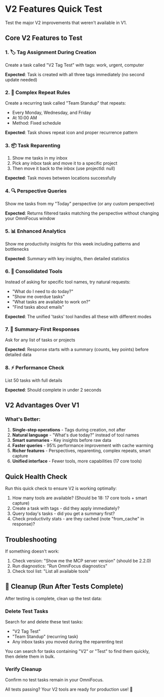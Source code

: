 # V2 Features Quick Test

Test the major V2 improvements that weren't available in V1.

## Core V2 Features to Test

### 1. 🏷️ Tag Assignment During Creation
Create a task called "V2 Tag Test" with tags: work, urgent, computer

**Expected**: Task is created with all three tags immediately (no second update needed)

### 2. 🔁 Complex Repeat Rules
Create a recurring task called "Team Standup" that repeats:
- Every Monday, Wednesday, and Friday
- At 10:00 AM
- Method: Fixed schedule

**Expected**: Task shows repeat icon and proper recurrence pattern

### 3. 📦 Task Reparenting
1. Show me tasks in my inbox
2. Pick any inbox task and move it to a specific project
3. Then move it back to the inbox (use projectId: null)

**Expected**: Task moves between locations successfully

### 4. 🔍 Perspective Queries
Show me tasks from my "Today" perspective (or any custom perspective)

**Expected**: Returns filtered tasks matching the perspective without changing your OmniFocus window

### 5. 📊 Enhanced Analytics
Show me productivity insights for this week including patterns and bottlenecks

**Expected**: Summary with key insights, then detailed statistics

### 6. 🚀 Consolidated Tools
Instead of asking for specific tool names, try natural requests:
- "What do I need to do today?"
- "Show me overdue tasks"
- "What tasks are available to work on?"
- "Find tasks about emails"

**Expected**: The unified 'tasks' tool handles all these with different modes

### 7. 🎯 Summary-First Responses
Ask for any list of tasks or projects

**Expected**: Response starts with a summary (counts, key points) before detailed data

### 8. ⚡ Performance Check
List 50 tasks with full details

**Expected**: Should complete in under 2 seconds

## V2 Advantages Over V1

### What's Better:
1. **Single-step operations** - Tags during creation, not after
2. **Natural language** - "What's due today?" instead of tool names
3. **Smart summaries** - Key insights before raw data
4. **Faster queries** - 95% performance improvement with cache warming
5. **Richer features** - Perspectives, reparenting, complex repeats, smart capture
6. **Unified interface** - Fewer tools, more capabilities (17 core tools)

## Quick Health Check

Run this quick check to ensure V2 is working optimally:

1. How many tools are available? (Should be 18: 17 core tools + smart capture)
2. Create a task with tags - did they apply immediately?
3. Query today's tasks - did you get a summary first?
4. Check productivity stats - are they cached (note "from_cache" in response)?

## Troubleshooting

If something doesn't work:
1. Check version: "Show me the MCP server version" (should be 2.2.0)
2. Run diagnostics: "Run OmniFocus diagnostics"
3. Check tool list: "List all available tools"

## 🧹 Cleanup (Run After Tests Complete)

After testing is complete, clean up the test data:

### Delete Test Tasks
Search for and delete these test tasks:
- "V2 Tag Test"
- "Team Standup" (recurring task)
- Any inbox tasks you moved during the reparenting test

You can search for tasks containing "V2" or "Test" to find them quickly, then delete them in bulk.

### Verify Cleanup
Confirm no test tasks remain in your OmniFocus.

All tests passing? Your V2 tools are ready for production use! 🎉